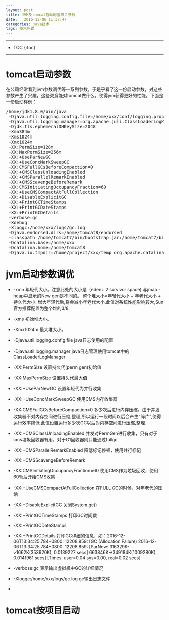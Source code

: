 ```yaml
---
layout: post
title: JVM及tomcat启动配置相关参数
date:   2016-12-06 11:37:47
categories: java技术
tags: 技术积累
---
```

*****
* TOC
{:toc}
*****


# tomcat启动参数

在公司经常看到jvm参数调优等一系列参数，于是乎看了这一份启动参数，对这些参数产生了兴趣，这些究竟能对tomcat做什么，使得jvm获得更好的性能。下面是一份启动样例：
<pre>
/home/jdk1.8.0/bin/java
 -Djava.util.logging.config.file=/home/xxx/conf/logging.properties 
 -Djava.util.logging.manager=org.apache.juli.ClassLoaderLogManager 
 -Djdk.tls.ephemeralDHKeySize=2048 
 -Xmn384m 
 -Xms1024m 
 -Xmx1024m 
 -XX:PermSize=128m 
 -XX:MaxPermSize=256m 
 -XX:+UseParNewGC 
 -XX:+UseConcMarkSweepGC 
 -XX:CMSFullGCsBeforeCompaction=0 
 -XX:+CMSClassUnloadingEnabled 
 -XX:+CMSParallelRemarkEnabled 
 -XX:+CMSScavengeBeforeRemark 
 -XX:CMSInitiatingOccupancyFraction=60 
 -XX:+UseCMSCompactAtFullCollection 
 -XX:+DisableExplicitGC 
 -XX:+PrintGCTimeStamps 
 -XX:+PrintGCDateStamps 
 -XX:+PrintGCDetails 
 -verbose:gc 
 -Xdebug 
 -Xloggc:/home/xxx/logs/gc.log 
 -Djava.endorsed.dirs=/home/tomcat8/endorsed 
 -classpath /home/tomcat7/bin/bootstrap.jar:/home/tomcat7/bin/tomcat-juli.jar 
 -Dcatalina.base=/home/xxx
 -Dcatalina.home=/home/tomcat8 
 -Djava.io.tmpdir=/home/project/xxx/temp org.apache.catalina.startup.Bootstrap start
</pre>

# jvm启动参数调优

- -xmn 年轻代大小。注意此处的大小是（eden+ 2 survivor space).与jmap -heap中显示的New gen是不同的。
整个堆大小=年轻代大小 + 年老代大小 + 持久代大小.
增大年轻代后,将会减小年老代大小.此值对系统性能影响较大,Sun官方推荐配置为整个堆的3/8

- -xms 初始堆大小。
- -Xmx1024m 最大堆大小。 
- -Djava.util.logging.config.file java日志使用的配置
- -Djava.util.logging.manager  java日志管理使用tomcat中的ClassLoaderLogManager
- -XX:PermSize 设置持久代(perm gen)初始值
- -XX:MaxPermSize 	设置持久代最大值
- -XX:+UseParNewGC 	设置年轻代为并行收集
- -XX:+UseConcMarkSweepGC 	使用CMS内存收集器
- -XX:CMSFullGCsBeforeCompaction=0 	多少次后进行内存压缩。由于并发收集器不对内存空间进行压缩,整理,所以运行一段时间以后会产生"碎片",使得运行效率降低.此值设置运行多少次GC以后对内存空间进行压缩,整理.
- -XX:+CMSClassUnloadingEnabled  并发对PermGen进行收集，只有对于cms垃圾回收器有用，对于G1回收器则只能通过fullgc
- -XX:+CMSParallelRemarkEnabled  降低标记停顿，使用并行标记
- -XX:+CMSScavengeBeforeRemark 
- -XX:CMSInitiatingOccupancyFraction=60  使用CMS作为垃圾回收，使用60％后开始CMS收集
- -XX:+UseCMSCompactAtFullCollection  在FULL GC的时候，对年老代的压缩
- -XX:+DisableExplicitGC 关闭System.gc()
- -XX:+PrintGCTimeStamps 打印GC时间戳
- -XX:+PrintGCDateStamps 
- -XX:+PrintGCDetails  打印GC详细的信息，如：2016-12-06T13:34:25.784+0800: 12208.859: [GC (Allocation Failure) 2016-12-06T13:34:25.784+0800: 12208.859: [ParNew: 316329K->1662K(353920K), 0.0139227 secs] 663846K->349184K(1009280K), 0.0141961 secs] [Times: user=0.04 sys=0.00, real=0.02 secs] 
- -verbose:gc 表示输出虚拟机中GC的详细情况
- -Xloggc:/home/xxx/logs/gc.log  gc输出日志文件
- 
# tomcat按项目启动